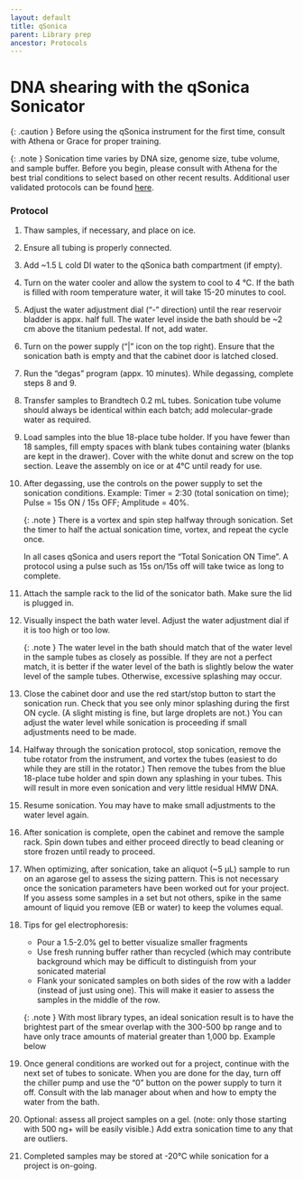 ```yaml
---
layout: default
title: qSonica
parent: Library prep
ancestor: Protocols
---
```


# DNA shearing with the qSonica Sonicator

{: .caution }
Before using the qSonica instrument for the first time, consult with Athena or Grace for proper training.

{: .note }
Sonication time varies by DNA size, genome size, tube volume, and sample buffer. Before you begin, please consult with Athena for the best trial conditions to select based on other recent results. Additional user validated protocols can be found [here](www.sonicator.com/pages/publications-and-protocols-chromatin-dna-shearing). 

### Protocol

1. Thaw samples, if necessary, and place on ice. 
2. Ensure all tubing is properly connected.
3. Add ~1.5 L cold DI water to the qSonica bath compartment (if empty).
4. Turn on the water cooler and allow the system to cool to 4 °C. If the bath is filled with room temperature water, it will take 15-20 minutes to cool.
5. Adjust the water adjustment dial (“-” direction) until the rear reservoir bladder is appx. half full. The water level inside the bath should be ~2 cm above the titanium pedestal. If not, add water.
6. Turn on the power supply (“|” icon on the top right). Ensure that the sonication bath is empty and that the cabinet door is latched closed.
7. Run the “degas” program (appx. 10 minutes). While degassing, complete steps 8 and 9.
8. Transfer samples to Brandtech 0.2 mL tubes. Sonication tube volume should always be identical within each batch; add molecular-grade water as required.
9. Load samples into the blue 18-place tube holder. If you have fewer than 18 samples, fill empty spaces with blank tubes containing water (blanks are kept in the drawer). Cover with the white donut and screw on the top section. Leave the assembly on ice or at 4°C until ready for use.
10. After degassing, use the controls on the power supply to set the sonication conditions.
    Example: Timer = 2:30 (total sonication on time); Pulse = 15s ON / 15s OFF; Amplitude = 40%.

    {: .note }
    There is a vortex and spin step halfway through sonication. Set the timer to half the actual sonication time, vortex, and repeat the cycle once. 

    In all cases qSonica and users report the “Total Sonication ON Time”. A protocol using a pulse such as 15s on/15s off will take twice as long to complete.
11. Attach the sample rack to the lid of the sonicator bath. Make sure the lid is plugged in.
12. Visually inspect the bath water level. Adjust the water adjustment dial if it is too high or too low. 

    {: .note }
    The water level in the bath should match that of the water level in the sample tubes as closely as possible. If they are not a perfect match, it is better if the water level of the bath is slightly below the water level of the sample tubes. Otherwise, excessive splashing may occur.
13. Close the cabinet door and use the red start/stop button to start the sonication run. Check that you see only minor splashing during the first ON cycle. (A slight misting is fine, but large droplets are not.) You can adjust the water level while sonication is proceeding if small adjustments need to be made.
14. Halfway through the sonication protocol, stop sonication, remove the tube rotator from the instrument, and vortex the tubes (easiest to do while they are still in the rotator.) Then remove the tubes from the blue 18-place tube holder and spin down any splashing in your tubes. This will result in more even sonication and very little residual HMW DNA.
15. Resume sonication. You may have to make small adjustments to the water level again.
16. After sonication is complete, open the cabinet and remove the sample rack. Spin down tubes and either proceed directly to bead cleaning or store frozen until ready to proceed.
17. When optimizing, after sonication, take an aliquot (~5 μL) sample to run on an agarose gel to assess the sizing pattern. This is not necessary once the sonication parameters have been worked out for your project. If you assess some samples in a set but not others, spike in the same amount of liquid you remove (EB or water) to keep the volumes equal.
18. Tips for gel electrophoresis:
    - Pour a 1.5-2.0% gel to better visualize smaller fragments
    - Use fresh running buffer rather than recycled (which may contribute background which may be difficult to distinguish from your sonicated material
    - Flank your sonicated samples on both sides of the row with a ladder (instead of just using one). This will make it easier to assess the samples in the middle of the row.

    {: .note }
    With most library types, an ideal sonication result is to have the brightest part of the smear overlap with the 300-500 bp range and to have only trace amounts of material greater than 1,000 bp. Example below
19. Once general conditions are worked out for a project, continue with the next set of tubes to sonicate. When you are done for the day, turn off the chiller pump and use the “0” button on the power supply to turn it off. Consult with the lab manager about when and how to empty the water from the bath.
20. Optional: assess all project samples on a gel. (note: only those starting with 500 ng+ will be easily visible.) Add extra sonication time to any that are outliers.
21. Completed samples may be stored at -20°C while sonication for a project is on-going.
